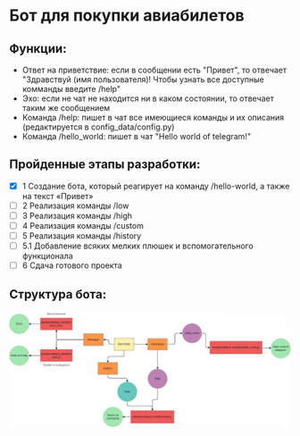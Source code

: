 # Бот для покупки авиабилетов
## Функции:
- Ответ на приветствие: если в сообщении есть "Привет", то отвечает "Здравствуй (имя пользователя)! Чтобы узнать все доступные комманды введите /help"
- Эхо: если не чат не находится ни в каком состоянии, то отвечает таким же сообщением
- Команда /help: пишет в чат все имеющиеся команды и их описания (редактируется в config_data/config.py)
- Команда /hello_world: пишет в чат "Hello world of telegram!"

## Пройденные этапы разработки:
- [x] 1 Создание бота, который реагирует на команду /hello-world, а также на текст «Привет»
- [ ] 2 Реализация команды /low
- [ ] 3 Реализация команды /high
- [ ] 4 Реализация команды /custom
- [ ] 5 Реализация команды /history
- [ ] 5.1 Добавление всяких мелких плюшек и вспомогательного функционала
- [ ] 6 Сдача готового проекта

## Структура бота:
![](Bot_structure.png)